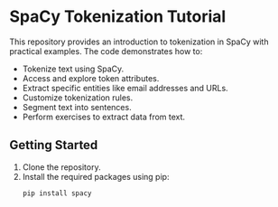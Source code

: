 # SpaCy Tokenization Tutorial

This repository provides an introduction to tokenization in SpaCy with practical examples. The code demonstrates how to:
- Tokenize text using SpaCy.
- Access and explore token attributes.
- Extract specific entities like email addresses and URLs.
- Customize tokenization rules.
- Segment text into sentences.
- Perform exercises to extract data from text.

## Getting Started
1. Clone the repository.
2. Install the required packages using pip:
   ```bash
   pip install spacy
